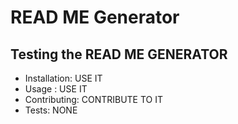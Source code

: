 
  <!DOCTYPE html>
<html lang="en">
<head>
  <meta charset="UTF-8">
  <meta http-equiv="X-UA-Compatible" content="ie=edge">
  <link rel="stylesheet" href="https://maxcdn.bootstrapcdn.com/bootstrap/4.0.0/css/bootstrap.min.css">
  <title>READ ME Generator</title>
</head>
<body>
  <div class="jumbotron jumbotron-fluid">
  <div class="container">
  <h1 class="display-4">READ ME Generator</h1>
    <h2 class="display-4">Testing the READ ME GENERATOR</h2>
    <ul class="list-group">
        <li class="list-group-item">Installation: USE IT</li>
        <li class="list-group-item">Usage : USE IT</li>
        <li class="list-group-item">Contributing: CONTRIBUTE TO IT</li>
        <li class="list-group-item">Tests: NONE</li>
    </ul>
  </div>
</div>
</body>
</html>